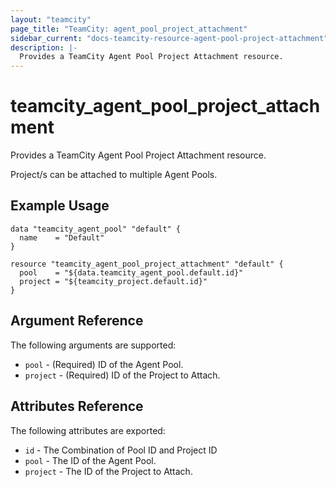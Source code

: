 ```yaml
---
layout: "teamcity"
page_title: "TeamCity: agent_pool_project_attachment"
sidebar_current: "docs-teamcity-resource-agent-pool-project-attachment"
description: |-
  Provides a TeamCity Agent Pool Project Attachment resource.
---
```


# teamcity\_agent_pool_project_attachment

Provides a TeamCity Agent Pool Project Attachment resource.

Project/s can be attached to multiple Agent Pools.

## Example Usage

```hcl
data "teamcity_agent_pool" "default" {
  name    = "Default"
}

resource "teamcity_agent_pool_project_attachment" "default" {
  pool    = "${data.teamcity_agent_pool.default.id}"
  project = "${teamcity_project.default.id}"
}
```

## Argument Reference

The following arguments are supported:

* `pool` - (Required) ID of the Agent Pool.
* `project` - (Required) ID of the Project to Attach.


## Attributes Reference

The following attributes are exported:

* `id` - The Combination of Pool ID and Project ID
* `pool` -  The ID of the Agent Pool.
* `project` - The ID of the Project to Attach.

